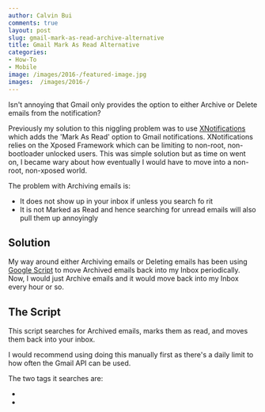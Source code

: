 ```yaml
---
author: Calvin Bui
comments: true
layout: post
slug: gmail-mark-as-read-archive-alternative
title: Gmail Mark As Read Alternative
categories:
- How-To
- Mobile
image: /images/2016-/featured-image.jpg
images:  /images/2016-/
---
```


Isn't annoying that Gmail only provides the option to either Archive or Delete emails from the notification?

<!-- more -->

Previously my solution to this niggling problem was to use [XNotifications]() which adds the 'Mark As Read' option to Gmail notifications. XNotifications relies on the Xposed Framework which can be limiting to non-root, non-bootloader unlocked users. This was simple solution but as time on went on, I became wary about how eventually I would have to move into a non-root, non-xposed world.

The problem with Archiving emails is:

* It does not show up in your inbox if unless you search fo rit
* It is not Marked as Read and hence searching for unread emails will also pull them up annoyingly

## Solution

My way around either Archiving emails or Deleting emails has been using [Google Script]() to move Archived emails back into my Inbox periodically. Now, I would just Archive emails and it would move back into my Inbox every hour or so.

## The Script

This script searches for Archived emails, marks them as read, and moves them back into your inbox.

I would recommend using doing this manually first as there's a daily limit to how often the Gmail API can be used.

The two tags it searches are:

* 
*
